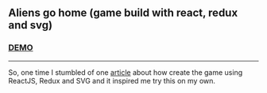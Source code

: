 ## Aliens go home (game build with react, redux and svg)

### [DEMO](https://aliens-go-home.firebaseapp.com/)
------

So, one time I stumbled of one [article](https://auth0.com/blog/developing-games-with-react-redux-and-svg-part-1/) about how create the game using ReactJS, Redux and SVG and it inspired me try this on my own.
